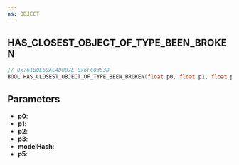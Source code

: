 ```yaml
---
ns: OBJECT
---
```

## HAS_CLOSEST_OBJECT_OF_TYPE_BEEN_BROKEN

```c
// 0x761B0E69AC4D007E 0x6FC0353D
BOOL HAS_CLOSEST_OBJECT_OF_TYPE_BEEN_BROKEN(float p0, float p1, float p2, float p3, Hash modelHash, Any p5);
```

## Parameters
* **p0**:
* **p1**:
* **p2**:
* **p3**:
* **modelHash**:
* **p5**:
